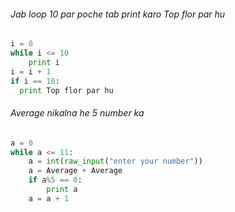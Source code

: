 ###### Jab loop 10 par poche tab print karo Top flor par hu
```python
i = 0
while i <= 10
    print i
i = i + 1
if i == 10:
  print Top flor par hu
```


###### Average nikalna he 5 number ka
```python
a = 0
while a <= 11:
	a = int(raw_input("enter your number"))
	a = Average + Average
	if a%5 == 0:
		print a
	a = a + 1
```
